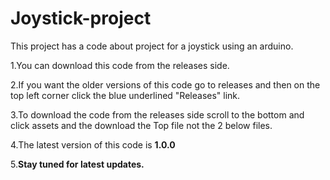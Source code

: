 # Joystick-project
This project has a code about project for a joystick using an arduino.

1.You can download this code from the releases side.

2.If you want the older versions of this code go to releases and then on the top left corner click the blue underlined "Releases" link.

3.To download the code from the releases side scroll to the bottom and click assets and the download the Top file not the 2 below files.

4.The latest version of this code is **1.0.0**

5.**Stay tuned for latest updates.**
